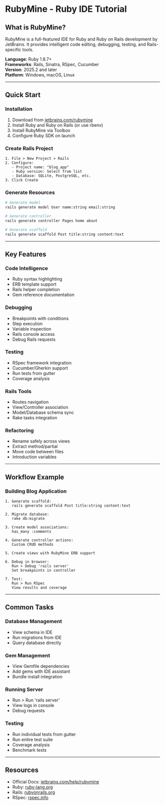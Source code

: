 # RubyMine - Ruby IDE Tutorial

## What is RubyMine?

RubyMine is a full-featured IDE for Ruby and Ruby on Rails development by JetBrains. It provides intelligent code editing, debugging, testing, and Rails-specific tools.

**Language**: Ruby 1.8.7+  
**Frameworks**: Rails, Sinatra, RSpec, Cucumber  
**Version**: 2025.2 and later  
**Platform**: Windows, macOS, Linux

---

## Quick Start

### Installation

1. Download from [jetbrains.com/rubymine](https://www.jetbrains.com/rubymine/)
2. Install Ruby and Ruby on Rails (or use rbenv)
3. Install RubyMine via Toolbox
4. Configure Ruby SDK on launch

### Create Rails Project

```
1. File > New Project > Rails
2. Configure:
   - Project name: "blog_app"
   - Ruby version: Select from list
   - Database: SQLite, PostgreSQL, etc.
3. Click Create
```

### Generate Resources

```bash
# Generate model
rails generate model User name:string email:string

# Generate controller
rails generate controller Pages home about

# Generate scaffold
rails generate scaffold Post title:string content:text
```

---

## Key Features

### Code Intelligence

- Ruby syntax highlighting
- ERB template support
- Rails helper completion
- Gem reference documentation

### Debugging

- Breakpoints with conditions
- Step execution
- Variable inspection
- Rails console access
- Debug Rails requests

### Testing

- RSpec framework integration
- Cucumber/Gherkin support
- Run tests from gutter
- Coverage analysis

### Rails Tools

- Routes navigation
- View/Controller association
- Model/Database schema sync
- Rake tasks integration

### Refactoring

- Rename safely across views
- Extract method/partial
- Move code between files
- Introduction variables

---

## Workflow Example

### Building Blog Application

```
1. Generate scaffold:
   rails generate scaffold Post title:string content:text

2. Migrate database:
   rake db:migrate

3. Create model associations:
   has_many :comments

4. Generate controller actions:
   Custom CRUD methods

5. Create views with RubyMine ERB support

6. Debug in browser:
   Run > Debug 'rails server'
   Set breakpoints in controller

7. Test:
   Run > Run RSpec
   View results and coverage
```

---

## Common Tasks

### Database Management

- View schema in IDE
- Run migrations from IDE
- Query database directly

### Gem Management

- View Gemfile dependencies
- Add gems with IDE assistant
- Bundle install integration

### Running Server

- Run > Run 'rails server'
- View logs in console
- Debug requests

### Testing

- Run individual tests from gutter
- Run entire test suite
- Coverage analysis
- Benchmark tests

---

## Resources

- Official Docs: [jetbrains.com/help/rubymine](https://www.jetbrains.com/help/rubymine/)
- Ruby: [ruby-lang.org](https://ruby-lang.org/)
- Rails: [rubyonrails.org](https://rubyonrails.org/)
- RSpec: [rspec.info](https://rspec.info/)
